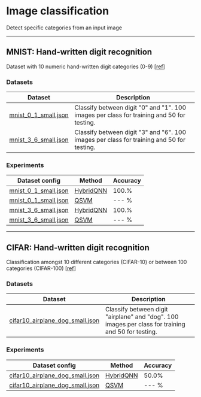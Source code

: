 # Image classification

Detect specific categories from an input image

---

## MNIST: Hand-written digit recognition

Dataset with 10 numeric hand-written digit categories (0-9)
[[ref](http://yann.lecun.com/exdb/mnist/)]

### Datasets

| Dataset                                                             | Description                                                                                        |
| ---                                                                 | ---                                                                                                |
| [mnist_0_1_small.json](mnist_3_6_small.json)                        | Classify between digit "0" and "1". 100 images per class for training and 50 for testing.          |
| [mnist_3_6_small.json](mnist_3_6_small.json)                        | Classify between digit "3" and "6". 100 images per class for training and 50 for testing.          |


### Experiments

| Dataset config                                                     | Method                                                          |  Accuracy |
| ---                                                                | ---                                                             | ---       |
| [mnist_0_1_small.json](mnist_3_6_small.json)                       | [HybridQNN](/qiskit_classification/classification_hybridqnn.py) |    100.%  |
| [mnist_0_1_small.json](mnist_3_6_small.json)                       | [QSVM](/)                                                       |    --- %  |
| [mnist_3_6_small.json](mnist_3_6_small.json)                       | [HybridQNN](/qiskit_classification/classification_hybridqnn.py) |    100.%  |
| [mnist_3_6_small.json](mnist_3_6_small.json)                       | [QSVM](/)                                                       |    --- %  |

---

## CIFAR: Hand-written digit recognition

Classification amongst 10 different categories (CIFAR-10) or between 100 categories (CIFAR-100)
[[ref](https://www.cs.toronto.edu/~kriz/cifar.html)]

### Datasets

| Dataset                                                             | Description                                                                                        |
| ---                                                                 | ---                                                                                                |
| [cifar10_airplane_dog_small.json](cifar10_airplane_dog_small.json)  | Classify between digit "airplane" and "dog". 100 images per class for training and 50 for testing. |

### Experiments

| Dataset config                                                     | Method                                                          |  Accuracy |
| ---                                                                | ---                                                             | ---       |
| [cifar10_airplane_dog_small.json](cifar10_airplane_dog_small.json) | [HybridQNN](/qiskit_classification/classification_hybridqnn.py) |    50.0%  |
| [cifar10_airplane_dog_small.json](cifar10_airplane_dog_small.json) | [QSVM](/)                                                       |    --- %  |
